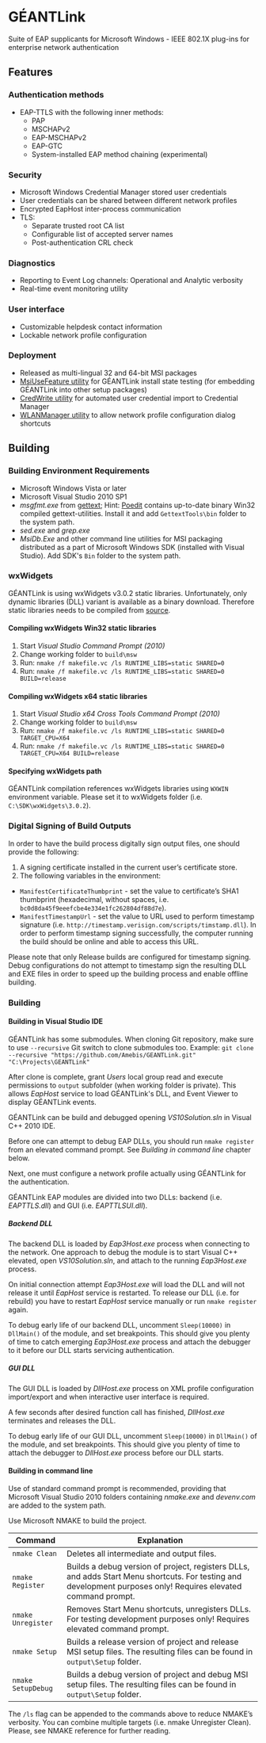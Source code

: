 # GÉANTLink

Suite of EAP supplicants for Microsoft Windows - IEEE 802.1X plug-ins for enterprise network authentication

## Features

### Authentication methods
- EAP-TTLS with the following inner methods:
    - PAP
    - MSCHAPv2
    - EAP-MSCHAPv2
    - EAP-GTC
    - System-installed EAP method chaining (experimental)

### Security
- Microsoft Windows Credential Manager stored user credentials
- User credentials can be shared between different network profiles
- Encrypted EapHost inter-process communication
- TLS:
   - Separate trusted root CA list
   - Configurable list of accepted server names
   - Post-authentication CRL check

### Diagnostics
- Reporting to Event Log channels: Operational and Analytic verbosity
- Real-time event monitoring utility

### User interface
- Customizable helpdesk contact information
- Lockable network profile configuration

### Deployment
- Released as multi-lingual 32 and 64-bit MSI packages
- [MsiUseFeature utility](https://github.com/Amebis/GEANTLink/tree/master/MsiUseFeature) for GÉANTLink install state testing (for embedding GÉANTLink into other setup packages)
- [CredWrite utility](https://github.com/Amebis/GEANTLink/tree/master/CredWrite) for automated user credential import to Credential Manager
- [WLANManager utility](https://github.com/Amebis/GEANTLink/tree/master/WLANManager) to allow network profile configuration dialog shortcuts

## Building

### Building Environment Requirements
- Microsoft Windows Vista or later
- Microsoft Visual Studio 2010 SP1
- _msgfmt.exe_ from [gettext](https://www.gnu.org/software/gettext/);
  Hint: [Poedit](https://poedit.net/) contains up-to-date binary Win32 compiled gettext-utilities. Install it and add `GettextTools\bin` folder to the system path.
- _sed.exe_ and _grep.exe_
- _MsiDb.Exe_ and other command line utilities for MSI packaging distributed as a part of Microsoft Windows SDK (installed with Visual Studio). Add SDK's `Bin` folder to the system path.

### wxWidgets
GÉANTLink is using wxWidgets v3.0.2 static libraries. Unfortunately, only dynamic libraries (DLL) variant is available as a binary download. Therefore static libraries needs to be compiled from [source](https://github.com/wxWidgets/wxWidgets).

#### Compiling wxWidgets Win32 static libraries
1. Start _Visual Studio Command Prompt (2010)_
2. Change working folder to `build\msw`
3. Run: `nmake /f makefile.vc /ls RUNTIME_LIBS=static SHARED=0`
4. Run: `nmake /f makefile.vc /ls RUNTIME_LIBS=static SHARED=0 BUILD=release`

#### Compiling wxWidgets x64 static libraries
1. Start _Visual Studio x64 Cross Tools Command Prompt (2010)_
2. Change working folder to `build\msw`
3. Run: `nmake /f makefile.vc /ls RUNTIME_LIBS=static SHARED=0 TARGET_CPU=X64`
4. Run: `nmake /f makefile.vc /ls RUNTIME_LIBS=static SHARED=0 TARGET_CPU=X64 BUILD=release`

#### Specifying wxWidgets path
GÉANTLink compilation references wxWidgets libraries using `WXWIN` environment variable. Please set it to wxWidgets folder (i.e. `C:\SDK\wxWidgets\3.0.2`).

### Digital Signing of Build Outputs
In order to have the build process digitally sign output files, one should provide the following:

1. A signing certificate installed in the current user’s certificate store.
2. The following variables in the environment:
  - `ManifestCertificateThumbprint` - set the value to certificate’s SHA1 thumbprint (hexadecimal, without spaces, i.e. `bc0d8da45f9eeefcbe4e334e1fc262804df88d7e`).
  - `ManifestTimestampUrl` - set the value to URL used to perform timestamp signature (i.e. `http://timestamp.verisign.com/scripts/timstamp.dll`). In order to perform timestamp signing successfully, the computer running the build should be online and able to access this URL.

Please note that only Release builds are configured for timestamp signing. Debug configurations do not attempt to timestamp sign the resulting DLL and EXE files in order to speed up the building process and enable offline building.

### Building

#### Building in Visual Studio IDE
GÉANTLink has some submodules. When cloning Git repository, make sure to use `--recursive` Git switch to clone submodules too. Example:
`git clone --recursive "https://github.com/Amebis/GEANTLink.git" "C:\Projects\GEANTLink"`

After clone is complete, grant _Users_ local group read and execute permissions to `output` subfolder (when working folder is private). This allows _EapHost_ service to load GÉANTLink's DLL, and Event Viewer to display GÉANTLink events.

GÉANTLink can be build and debugged opening _VS10Solution.sln_ in Visual C++ 2010 IDE.

Before one can attempt to debug EAP DLLs, you should run `nmake register` from an elevated command prompt. See _Building in command line_ chapter below.

Next, one must configure a network profile actually using GÉANTLink for the authentication.

GÉANTLink EAP modules are divided into two DLLs: backend (i.e. _EAPTTLS.dll_) and GUI (i.e. _EAPTTLSUI.dll_).

##### Backend DLL
The backend DLL is loaded by _Eap3Host.exe_ process when connecting to the network. One approach to debug the module is to start Visual C++ elevated, open _VS10Solution.sln_, and attach to the running _Eap3Host.exe_ process.

On initial connection attempt _Eap3Host.exe_ will load the DLL and will not release it until _EapHost_ service is restarted. To release our DLL (i.e. for rebuild) you have to restart _EapHost_ service manually or run `nmake register` again.

To debug early life of our backend DLL, uncomment `Sleep(10000)` in `DllMain()` of the module, and set breakpoints. This should give you plenty of time to catch emerging _Eap3Host.exe_ process and attach the debugger to it before our DLL starts servicing authentication.

##### GUI DLL
The GUI DLL is loaded by _DllHost.exe_ process on XML profile configuration import/export and when interactive user interface is required.

A few seconds after desired function call has finished, _DllHost.exe_ terminates and releases the DLL.

To debug early life of our GUI DLL, uncomment `Sleep(10000)` in `DllMain()` of the module, and set breakpoints. This should give you plenty of time to attach the debugger to _DllHost.exe_ process before our DLL starts.

#### Building in command line
Use of standard command prompt is recommended, providing that Microsoft Visual Studio 2010 folders containing _nmake.exe_ and _devenv.com_ are added to the system path.

Use Microsoft NMAKE to build the project.

Command            | Explanation
-------------------|------------------------------------------
`nmake Clean`      | Deletes all intermediate and output files.
`nmake Register`   | Builds a debug version of project, registers DLLs, and adds Start Menu shortcuts. For testing and development purposes only! Requires elevated command prompt.
`nmake Unregister` | Removes Start Menu shortcuts, unregisters DLLs. For testing development purposes only! Requires elevated command prompt.
`nmake Setup`      | Builds a release version of project and release MSI setup files. The resulting files can be found in `output\Setup` folder.
`nmake SetupDebug` | Builds a debug version of project and debug MSI setup files. The resulting files can be found in `output\Setup` folder.

The `/ls` flag can be appended to the commands above to reduce NMAKE’s verbosity. You can combine multiple targets (i.e. nmake Unregister Clean). Please, see NMAKE reference for further reading.
